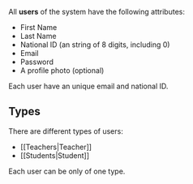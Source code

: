 All **users** of the system have the following attributes:

 - First Name
 - Last Name
 - National ID (an string of 8 digits, including 0)
 - Email
 - Password
 - A profile photo (optional)

Each user have an unique email and national ID.

## Types
There are different types of users:

 - [[Teachers|Teacher]]
 - [[Students|Student]]

Each user can be only of one type.